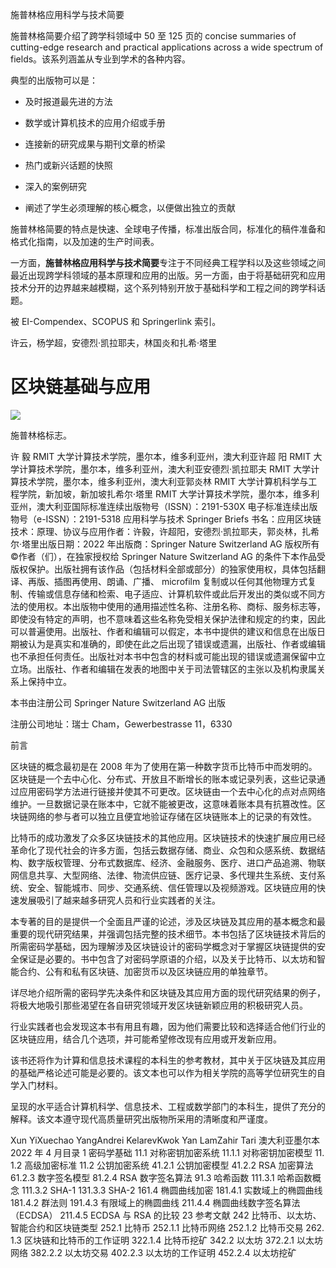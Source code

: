 施普林格应用科学与技术简要

施普林格简要介绍了跨学科领域中 50 至 125 页的 concise summaries of cutting-edge research and practical applications across a wide spectrum of fields。该系列涵盖从专业到学术的各种内容。

典型的出版物可以是：

+   及时报道最先进的方法

+   数学或计算机技术的应用介绍或手册

+   连接新的研究成果与期刊文章的桥梁

+   热门或新兴话题的快照

+   深入的案例研究

+   阐述了学生必须理解的核心概念，以便做出独立的贡献

施普林格简要的特点是快速、全球电子传播，标准出版合同，标准化的稿件准备和格式化指南，以及加速的生产时间表。

一方面，**施普林格应用科学与技术简要**专注于不同经典工程学科以及这些领域之间最近出现跨学科领域的基本原理和应用的出版。另一方面，由于将基础研究和应用技术分开的边界越来越模糊，这个系列特别开放于基础科学和工程之间的跨学科话题。

被 EI-Compendex、SCOPUS 和 Springerlink 索引。

许云，杨学超，安德烈·凯拉耶夫，林国炎和扎希·塔里

# 区块链基础与应用

![](img/516136_1_En_BookFrontmatter_Figa_HTML.png)

施普林格标志。

许 毅 RMIT 大学计算技术学院，墨尔本，维多利亚州，澳大利亚许超 阳 RMIT 大学计算技术学院，墨尔本，维多利亚州，澳大利亚安德烈·凯拉耶夫 RMIT 大学计算技术学院，墨尔本，维多利亚州，澳大利亚郭炎林 RMIT 大学计算机科学与工程学院，新加坡，新加坡扎希尔·塔里 RMIT 大学计算技术学院，墨尔本，维多利亚州，澳大利亚国际标准连续出版物号（ISSN）：2191-530X 电子标准连续出版物号（e-ISSN）：2191-5318 应用科学与技术 Springer Briefs 书名：应用区块链技术：原理、协议与应用作者：许毅，许超阳，安德烈·凯拉耶夫，郭炎林，扎希尔·塔里出版日期：2022 年出版商：Springer Nature Switzerland AG 版权所有©作者（们），在独家授权给 Springer Nature Switzerland AG 的条件下本作品受版权保护。出版社拥有该作品（包括材料全部或部分）的独家使用权，具体包括翻译、再版、插图再使用、朗诵、广播、 microfilm 复制或以任何其他物理方式复制、传输或信息存储和检索、电子适应、计算机软件或此后开发出的类似或不同方法的使用权。本出版物中使用的通用描述性名称、注册名称、商标、服务标志等，即使没有特定的声明，也不意味着这些名称免受相关保护法律和规定的约束，因此可以普遍使用。出版社、作者和编辑可以假定，本书中提供的建议和信息在出版日期被认为是真实和准确的，即使在此之后出现了错误或遗漏，出版社、作者或编辑也不承担任何责任。出版社对本书中包含的材料或可能出现的错误或遗漏保留中立立场。出版社、作者和编辑在发表的地图中关于司法管辖区的主张以及机构隶属关系上保持中立。

本书由注册公司 Springer Nature Switzerland AG 出版

注册公司地址：瑞士 Cham，Gewerbestrasse 11，6330

前言

区块链的概念最初是在 2008 年为了使用在第一种数字货币比特币中而发明的。区块链是一个去中心化、分布式、开放且不断增长的账本或记录列表，这些记录通过应用密码学方法进行链接并使其不可更改。区块链由一个去中心化的点对点网络维护。一旦数据记录在账本中，它就不能被更改，这意味着账本具有抗篡改性。区块链网络的参与者可以独立且便宜地验证存储在区块链账本上的记录的有效性。

比特币的成功激发了众多区块链技术的其他应用。区块链技术的快速扩展应用已经革命化了现代社会的许多方面，包括云数据存储、商业、众包和众感系统、数据结构、数字版权管理、分布式数据库、经济、金融服务、医疗、进口产品追溯、物联网信息共享、大型网络、法律、物流供应链、医疗记录、多代理共生系统、支付系统、安全、智能城市、同步、交通系统、信任管理以及视频游戏。区块链应用的快速发展吸引了越来越多研究人员和行业实践者的关注。

本专著的目的是提供一个全面且严谨的论述，涉及区块链及其应用的基本概念和最重要的现代研究结果，并强调包括完整的技术细节。本书包括了区块链技术背后的所需密码学基础，因为理解涉及区块链设计的密码学概念对于掌握区块链提供的安全保证是必要的。书中包含了对密码学原语的介绍，以及关于比特币、以太坊和智能合约、公有和私有区块链、加密货币以及区块链应用的单独章节。

详尽地介绍所需的密码学先决条件和区块链及其应用方面的现代研究结果的例子，将极大地吸引那些渴望在各自研究领域开发区块链新颖应用的积极研究人员。

行业实践者也会发现这本书有用且有趣，因为他们需要比较和选择适合他们行业的区块链应用，结合几个选项，并可能希望修改现有应用或开发新应用。

该书还将作为计算和信息技术课程的本科生的参考教材，其中关于区块链及其应用的基础严格论述可能是必要的。该文本也可以作为相关学院的高等学位研究生的自学入门材料。

呈现的水平适合计算机科学、信息技术、工程或数学部门的本科生，提供了充分的解释。该文本遵守现代高质量研究出版物所采用的清晰度和严谨度。

Xun YiXuechao YangAndrei KelarevKwok Yan LamZahir Tari 澳大利亚墨尔本 2022 年 4 月目录 1 密码学基础 11.​1 对称密钥加密系统 11.​1.​1 对称密钥加密模型 11.​1.​2 高级加密标准 11.​2 公钥加密系统 41.​2.​1 公钥加密模型 41.​2.​2 RSA 加密算法 61.​2.​3 数字签名模型 81.​2.​4 RSA 数字签名算法 91.​3 哈希函数 111.​3.​1 哈希函数概念 111.​3.​2 SHA-1 131.​3.​3 SHA-2 161.​4 椭圆曲线加密 181.​4.​1 实数域上的椭圆曲线 181.​4.​2 群法则 191.​4.​3 有限域上的椭圆曲线 211.​4.​4 椭圆曲线数字签名算法（ECDSA） 211.​4.​5 ECDSA 与 RSA 的比较 23 参考文献 242 比特币、以太坊、智能合约和区块链类型 252.​1 比特币 252.​1.​1 比特币网络 252.​1.​2 比特币交易 262.​1.​3 区块链和比特币的工作证明 322.​1.​4 比特币挖矿 342.​2 以太坊 372.​2.​1 以太坊网络 382.​2.​2 以太坊交易 402.​2.​3 以太坊的工作证明 452.​2.​4 以太坊挖矿
